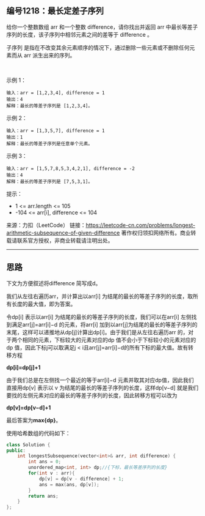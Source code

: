 ## 编号1218：最长定差子序列

给你一个整数数组 arr 和一个整数 difference，请你找出并返回 arr 中最长等差子序列的长度，该子序列中相邻元素之间的差等于 difference 。

子序列 是指在不改变其余元素顺序的情况下，通过删除一些元素或不删除任何元素而从 arr 派生出来的序列。

 

示例 1：
```
输入：arr = [1,2,3,4], difference = 1
输出：4
解释：最长的等差子序列是 [1,2,3,4]。
```
示例 2：
```
输入：arr = [1,3,5,7], difference = 1
输出：1
解释：最长的等差子序列是任意单个元素。
```
示例 3：
```
输入：arr = [1,5,7,8,5,3,4,2,1], difference = -2
输出：4
解释：最长的等差子序列是 [7,5,3,1]。 
```
提示：

* 1 <= arr.length <= 105
* -104 <= arr[i], difference <= 104

来源：力扣（LeetCode）
链接：https://leetcode-cn.com/problems/longest-arithmetic-subsequence-of-given-difference
著作权归领扣网络所有。商业转载请联系官方授权，非商业转载请注明出处。

---
## 思路

下文为方便叙述将difference 简写成d。

我们从左往右遍历arr，并计算出以arr[i] 为结尾的最长的等差子序列的长度，取所有长度的最大值，即为答案。

令dp[i] 表示以arr[i] 为结尾的最长的等差子序列的长度，我们可以在arr[i] 左侧找到满足arr[j]=arr[i]−d 的元素，将arr[i] 加到以arr[j]为结尾的最长的等差子序列的末尾，这样可以递推地从dp[j]计算出dp[i]。由于我们是从左往右遍历arr 的，对于两个相同的元素，下标较大的元素对应的dp 值不会小于下标较小的元素对应的dp 值，因此下标j可以取满足j < i且arr[j]=arr[i]−d的所有下标的最大值。故有转移方程

**dp[i]=dp[j]+1**

由于我们总是在左侧找一个最近的等于arr[i]−d 元素并取其对应dp值，因此我们直接用dp[v] 表示以 v 为结尾的最长的等差子序列的长度，这样dp[v−d] 就是我们要找的左侧元素对应的最长的等差子序列的长度，因此转移方程可以改为

**dp[v]=dp[v−d]+1**

最后答案为**max{dp}**。

使用哈希数组的代码如下：
```c++
class Solution {
public:
    int longestSubsequence(vector<int>& arr, int difference) {
        int ans = 0;
        unordered_map<int, int> dp;//{下标，最长等差序列的长度}
        for(int v : arr){
            dp[v] = dp[v - difference] + 1;
            ans = max(ans, dp[v]);
        }
        return ans;
    }
};
```